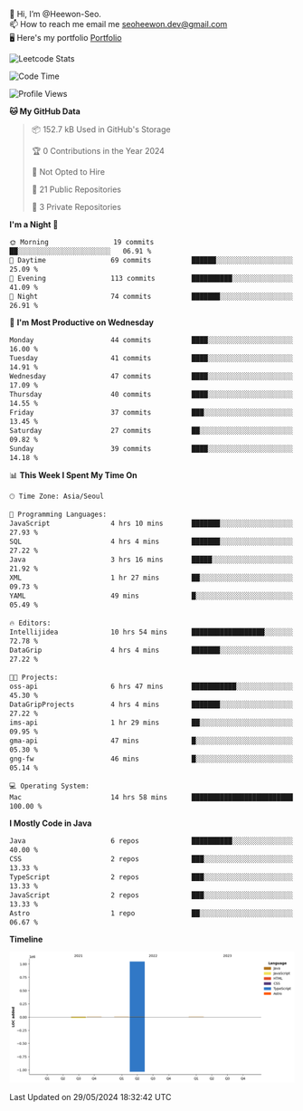 👋 Hi, I’m @Heewon-Seo.  
📫 How to reach me email me seoheewon.dev@gmail.com   
🖥 Here's my portfolio [Portfolio](https://haileynotes.notion.site/HEEWON-SEO-f98fe97412ee4a6a94fd24fe6832f84c)

![Leetcode Stats](https://leetcode.card.workers.dev/?username=Heewon-Seo)

 <!--START_SECTION:waka-->
![Code Time](http://img.shields.io/badge/Code%20Time-1%2C130%20hrs%2055%20mins-blue)

![Profile Views](http://img.shields.io/badge/Profile%20Views-0-blue)

**🐱 My GitHub Data** 

> 📦 152.7 kB Used in GitHub's Storage 
 > 
> 🏆 0 Contributions in the Year 2024
 > 
> 🚫 Not Opted to Hire
 > 
> 📜 21 Public Repositories 
 > 
> 🔑 3 Private Repositories 
 > 
**I'm a Night 🦉** 

```text
🌞 Morning                19 commits          ██░░░░░░░░░░░░░░░░░░░░░░░   06.91 % 
🌆 Daytime                69 commits          ██████░░░░░░░░░░░░░░░░░░░   25.09 % 
🌃 Evening                113 commits         ██████████░░░░░░░░░░░░░░░   41.09 % 
🌙 Night                  74 commits          ███████░░░░░░░░░░░░░░░░░░   26.91 % 
```
📅 **I'm Most Productive on Wednesday** 

```text
Monday                   44 commits          ████░░░░░░░░░░░░░░░░░░░░░   16.00 % 
Tuesday                  41 commits          ████░░░░░░░░░░░░░░░░░░░░░   14.91 % 
Wednesday                47 commits          ████░░░░░░░░░░░░░░░░░░░░░   17.09 % 
Thursday                 40 commits          ████░░░░░░░░░░░░░░░░░░░░░   14.55 % 
Friday                   37 commits          ███░░░░░░░░░░░░░░░░░░░░░░   13.45 % 
Saturday                 27 commits          ██░░░░░░░░░░░░░░░░░░░░░░░   09.82 % 
Sunday                   39 commits          ████░░░░░░░░░░░░░░░░░░░░░   14.18 % 
```


📊 **This Week I Spent My Time On** 

```text
🕑︎ Time Zone: Asia/Seoul

💬 Programming Languages: 
JavaScript               4 hrs 10 mins       ███████░░░░░░░░░░░░░░░░░░   27.93 % 
SQL                      4 hrs 4 mins        ███████░░░░░░░░░░░░░░░░░░   27.22 % 
Java                     3 hrs 16 mins       █████░░░░░░░░░░░░░░░░░░░░   21.92 % 
XML                      1 hr 27 mins        ██░░░░░░░░░░░░░░░░░░░░░░░   09.73 % 
YAML                     49 mins             █░░░░░░░░░░░░░░░░░░░░░░░░   05.49 % 

🔥 Editors: 
Intellijidea             10 hrs 54 mins      ██████████████████░░░░░░░   72.78 % 
DataGrip                 4 hrs 4 mins        ███████░░░░░░░░░░░░░░░░░░   27.22 % 

🐱‍💻 Projects: 
oss-api                  6 hrs 47 mins       ███████████░░░░░░░░░░░░░░   45.30 % 
DataGripProjects         4 hrs 4 mins        ███████░░░░░░░░░░░░░░░░░░   27.22 % 
ims-api                  1 hr 29 mins        ██░░░░░░░░░░░░░░░░░░░░░░░   09.95 % 
gma-api                  47 mins             █░░░░░░░░░░░░░░░░░░░░░░░░   05.30 % 
gng-fw                   46 mins             █░░░░░░░░░░░░░░░░░░░░░░░░   05.14 % 

💻 Operating System: 
Mac                      14 hrs 58 mins      █████████████████████████   100.00 % 
```

**I Mostly Code in Java** 

```text
Java                     6 repos             ██████████░░░░░░░░░░░░░░░   40.00 % 
CSS                      2 repos             ███░░░░░░░░░░░░░░░░░░░░░░   13.33 % 
TypeScript               2 repos             ███░░░░░░░░░░░░░░░░░░░░░░   13.33 % 
JavaScript               2 repos             ███░░░░░░░░░░░░░░░░░░░░░░   13.33 % 
Astro                    1 repo              ██░░░░░░░░░░░░░░░░░░░░░░░   06.67 % 
```



**Timeline**

![Lines of Code chart](https://raw.githubusercontent.com/Heewon-Seo/Heewon-Seo/main/assets/bar_graph.png)


 Last Updated on 29/05/2024 18:32:42 UTC
<!--END_SECTION:waka-->

